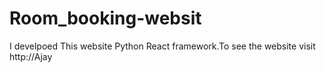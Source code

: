 # Room_booking-websit
I develpoed This website Python React framework.To see the website  visit http://Ajay
